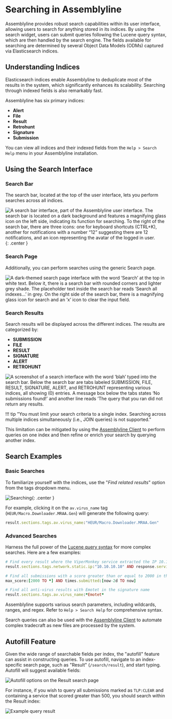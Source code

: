 # Searching in Assemblyline

Assemblyline provides robust search capabilities within its user interface, allowing users to search for anything stored in its indices. By using the search widget, users can submit queries following the Lucene query syntax, which are then handled by the search engine. The fields available for searching are determined by several Object Data Models (ODMs) captured via Elasticsearch indices.

## Understanding Indices

Elasticsearch indices enable Assemblyline to deduplicate most of the results in the system, which significantly enhances its scalability. Searching through indexed fields is also remarkably fast.

Assemblyline has six primary indices:

- **Alert**
- **File**
- **Result**
- **Retrohunt**
- **Signature**
- **Submission**

You can view all indices and their indexed fields from the `Help > Search Help` menu in your Assemblyline installation.

## Using the Search Interface

### Search Bar

The search bar, located at the top of the user interface, lets you perform searches across all indices.

![A search bar interface, part of the Assemblyline user interface. The search bar is located on a dark background and features a magnifying glass icon on the left side, indicating its function for searching. To the right of the search bar, there are three icons: one for keyboard shortcuts (CTRL+K), another for notifications with a number “12” suggesting there are 12 notifications, and an icon representing the avatar of the logged in user.](./images/search_bar.png){: .center }

### Search Page

Additionally, you can perform searches using the generic Search page.

![A dark-themed search page interface with the word ‘Search’ at the top in white text. Below it, there is a search bar with rounded corners and lighter grey shade. The placeholder text inside the search bar reads ‘Search all indexes…’ in grey. On the right side of the search bar, there is a magnifying glass icon for search and an ‘x’ icon to clear the input field.](./images/search_view.png)

### Search Results

Search results will be displayed across the different indices. The results are categorized by:

- **SUBMISSION**
- **FILE**
- **RESULT**
- **SIGNATURE**
- **ALERT**
- **RETROHUNT**

![A screenshot of a search interface with the word ‘blah’ typed into the search bar. Below the search bar are tabs labeled SUBMISSION, FILE, RESULT, SIGNATURE, ALERT, and RETROHUNT representing various indices, all showing (0) entries. A message box below the tabs states ‘No submissions found!’ and another line reads ‘The query that you ran did not return any results.](./images/searching_across_indices.png)

!!! tip "You must limit your search criteria to a single index. Searching across multiple indices simultaneously (i.e., JOIN queries) is not supported."

This limitation can be mitigated by using the [Assemblyline Client](../../integration/python/) to perform queries on one index and then refine or enrich your search by querying another index.

## Search Examples

### Basic Searches

To familiarize yourself with the indices, use the "*Find related results*" option from the tags dropdown menu.

![Searching](./images/magnifier.png){: .center }

For example, clicking it on the `av.virus_name` tag (`HEUR/Macro.Downloader.MRAA.Gen`) will generate the following query:
```ruby
result.sections.tags.av.virus_name:"HEUR/Macro.Downloader.MRAA.Gen"
```

### Advanced Searches

Harness the full power of the [Lucene query syntax](https://www.elastic.co/guide/en/kibana/current/lucene-query.html) for more complex searches. Here are a few examples:

```ruby
# Find every result where the ViperMonkey service extracted the IP 10.10.10.10
result.sections.tags.network.static.ip:"10.10.10.10" AND response.service_name:ViperMonkey

# Find all submissions with a score greater than or equal to 2000 in the last two days
max_score:[2000 TO *] AND times.submitted:[now-2d TO now]

# Find all anti-virus results with Emotet in the signature name
result.sections.tags.av.virus_name:*Emotet*
```
Assemblyline supports various search parameters, including wildcards, ranges, and regex. Refer to `Help > Search Help` for comprehensive syntax.

Search queries can also be used with the [Assemblyline Client](../../integration/python) to automate complex tradecraft as new files are processed by the system.

## Autofill Feature

Given the wide range of searchable fields per index, the "autofill" feature can assist in constructing queries. To use autofill, navigate to an index-specific search page, such as "Result" (`/search/result`), and start typing. Autofill will suggest available fields:

![Autofill options on the Result search page](./images/autofill_options.png)

For instance, if you wish to query all submissions marked as `TLP:CLEAR` and containing a service that scored greater than 500, you should search within the Result index:

![Example query result](./images/example_query_result.png)
